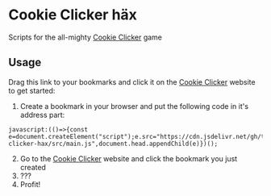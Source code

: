 # Cookie Clicker häx

Scripts for the all-mighty [Cookie Clicker](https://orteil.dashnet.org/cookieclicker/) game

## Usage

Drag this link to your bookmarks and click it on the [Cookie Clicker](https://orteil.dashnet.org/cookieclicker/) website to get started:

1. Create a bookmark in your browser and put the following code in it's address part:

```
javascript:(()=>{const e=document.createElement("script");e.src="https://cdn.jsdelivr.net/gh/tlaanemaa/cookie-clicker-hax/src/main.js",document.head.appendChild(e)})();
```

2. Go to the [Cookie Clicker](https://orteil.dashnet.org/cookieclicker/) website and click the bookmark you just created
3. ???
4. Profit!
